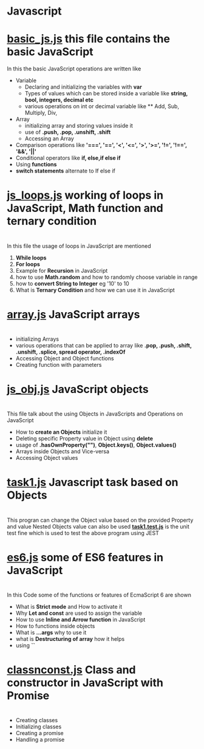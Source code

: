 # Javascript
#
# **[basic_js.js](https://github.com/Pranav-n-js/Javascript/blob/main/basic_js.js)**  this file contains the basic JavaScript
In this the basic JavaScript operations are written like
* Variable
  * Declaring and initializing the variables with **var**
  * Types of values which can be stored inside a variable like **string, bool, integers, decimal etc**
  * various operations on int or decimal variable like  ** Add, Sub, Multiply, Div, 
* Array
  * initializing array and storing values inside it
  * use of **.push, .pop, .unshift, .shift**
  * Accessing an Array
* Comparison operations like **'===', '==', '<', '<=', '>', '>=', '!=', '!==', '&&', '||'**
* Conditional operators like **if, else,if else if**
* Using **functions**
* **switch statements** alternate to If else if
#
# **[js_loops.js](https://github.com/Pranav-n-js/Javascript/blob/main/js_loops.js)** working of loops in JavaScript, Math function and ternary condition
#
In this file the usage of loops in JavaScript are mentioned 
1. **While loops**
2. **For loops**
3. Example for **Recursion** in JavaScript 
4. how to use **Math.random** and how to randomly choose variable in  range
5. how to **convert String to Integer** eg '10' to 10
6. What is **Ternary Condition** and how we can use it in JavaScript
#
# **[array.js](https://github.com/Pranav-n-js/Javascript/blob/main/array.js)** JavaScript arrays
#
* initializing Arrays
* various operations that can be applied to array like **.pop, .push, .shift, .unshift, .splice, spread operator, .indexOf**
* Accessing Object and Object functions
* Creating function with parameters 
#
# **[js_obj.js](https://github.com/Pranav-n-js/Javascript/blob/main/js_obj.js)** JavaScript objects
#
This file talk about the using Objects in JavaScripts and Operations on JavaScript
* How to **create an Objects** initialize it
* Deleting specific Property value in Object using **delete**
* usage of **.hasOwnProperty("")**, **Object.keys()**, **Object.values()**
* Arrays inside Objects and Vice-versa
* Accessing Object values

#
# **[task1.js](https://github.com/Pranav-n-js/Javascript/blob/main/task1.js)** Javascript task based on Objects
#
This progran can change the Object value based on the  provided Property and value Nested Objects value can also be used 
**[task1.test.js](https://github.com/Pranav-n-js/Javascript/blob/main/task1.test.js)**  is the unit test fine which is used to test the above program using JEST 
#
# **[es6.js](https://github.com/Pranav-n-js/Javascript/blob/main/es6.js)** some of ES6 features in JavaScript
#
In this Code some of the functions or features of EcmaScript 6 are shown
* What is **Strict mode** and How to activate it 
* Why **Let and const** are used to assign the variable
* How to use **Inline and Arrow function** in JavaScript
* How to functions inside objects
* What is **...args** why to use it
* what is **Destructuring of array** how it helps
* using **\`\`**
#
# **[classnconst.js](https://github.com/Pranav-n-js/Javascript/blob/main/classnconst.js)** Class and constructor in JavaScript with Promise 
#
* Creating classes
* Initializing classes
* Creating a promise
* Handling a promise
 
